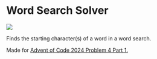 # Word Search Solver
<a href="https://docs.rs/word_search_solver" alt="Word Search Solver Library Docs" target="_blank">
        <img src="https://img.shields.io/docsrs/word_search_solver/0.1.0" /></a>

Finds the starting character(s) of a word in a word search.

Made for [Advent of Code 2024 Problem 4 Part 1.](https://adventofcode.com/2024/day/4)
